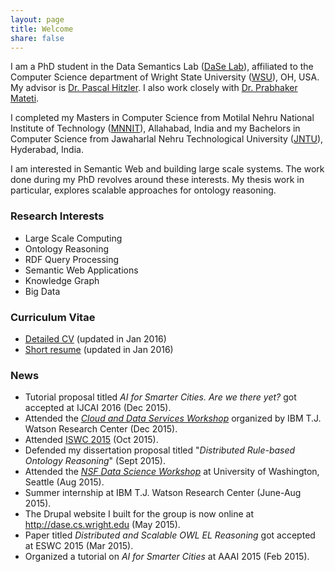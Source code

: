 ```yaml
---
layout: page
title: Welcome
share: false
---
```


I am a PhD student in the Data Semantics Lab (<a href="http://dase.cs.wright.edu/" target="_blank">DaSe Lab</a>), affiliated to the Computer Science department of Wright State University (<a href="http://www.wright.edu/" target="_blank">WSU</a>), OH, USA. My advisor is <a href="http://www.pascal-hitzler.de/" target="_blank">Dr. Pascal Hitzler</a>. I also work closely with <a href="http://cecs.wright.edu/~pmateti/PM/index.html" target="_blank">Dr. Prabhaker Mateti</a>. 

I completed my Masters in Computer Science from Motilal Nehru National Institute of Technology (<a href="http://www.mnnit.ac.in/" target="_blank">MNNIT</a>), Allahabad, India and my Bachelors in Computer Science from Jawaharlal Nehru Technological University (<a href="http://www.jntuh.ac.in/" target="_blank">JNTU</a>), Hyderabad, India.  

I am interested in Semantic Web and building large scale systems. The work done during my PhD revolves around these interests. My thesis work in particular, explores scalable approaches for ontology reasoning.   

### Research Interests
  
  * Large Scale Computing    
  * Ontology Reasoning 
  * RDF Query Processing  
  * Semantic Web Applications 
  * Knowledge Graph     
  * Big Data

### Curriculum Vitae

  * <a href="files/Raghava_CV.pdf" target="_blank">Detailed CV</a> (updated in Jan 2016)   
  * <a href="files/Raghava_onepage_resume.pdf" target="_blank">Short resume</a> (updated in Jan 2016)   


### News

  * Tutorial proposal titled *AI for Smarter Cities. Are we there yet?* got accepted at IJCAI 2016 (Dec 2015).
  * Attended the <a href="http://researcher.watson.ibm.com/researcher/view_group.php?id=6198" target="_blank">*Cloud and Data Services Workshop*</a> organized by IBM T.J. Watson Research Center (Dec 2015).
  * Attended <a href="http://iswc2015.semanticweb.org/" target="_blank">ISWC 2015</a> (Oct 2015).
  * Defended my dissertation proposal titled "*Distributed Rule-based Ontology Reasoning*" (Sept 2015).
  * Attended the <a href="http://depts.washington.edu/dswkshp/" target="_blank">*NSF Data Science Workshop*</a> at University of Washington, Seattle (Aug 2015). 
  * Summer internship at IBM T.J. Watson Research Center (June-Aug 2015).
  * The Drupal website I built for the group is now online at <a href="http://dase.cs.wright.edu/" target="_blank">http://dase.cs.wright.edu</a> (May 2015).
  * Paper titled *Distributed and Scalable OWL EL Reasoning* got accepted at ESWC 2015 (Mar 2015).
  * Organized a tutorial on *AI for Smarter Cities* at AAAI 2015 (Feb 2015).
  

	